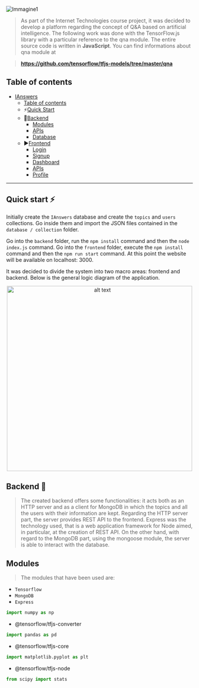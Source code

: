 ![Immagine1](https://user-images.githubusercontent.com/91635053/176286088-0bee8a1b-1576-4e22-89af-6111f3be1597.png)


> As part of the Internet Technologies course project, it was decided to develop a platform regarding the concept of Q&A based on artificial intelligence. The following work was done with the TensorFlow.js library with a particular reference to the qna module.
The entire source code is written in **JavaScript**.
You can find informations about qna module at 

>**https://github.com/tensorflow/tfjs-models/tree/master/qna**


## Table of contents
- [IAnswers](#ianswers)
  - [Table of contents](#table-of-contents)
  - :zap:[Quick Start](#quick-start-)
  - :wrench:[Backend](#backend-)
     - [Modules](#modules)
     - [APIs](#apis)
     - [Database](#database)
  - :arrow_forward:[Frontend](#frontend-)
     - [Login](#login)
     - [Signup](#signup)
     - [Dashboard](#dashboard)
     - [APIs](#apis)
     - [Profile](#profile)
---

## Quick start ⚡
Initially create the ```IAnswers``` database and create the ```topics``` and ```users``` collections.
Go inside them and import the JSON files contained in the ```database / collection``` folder.

Go into the ```backend``` folder, run the ```npm install``` command and then the ```node index.js``` command.
Go into the ```frontend``` folder, execute the ```npm install``` command and then the ```npm run start``` command.
At this point the website will be available on localhost: 3000.

It was decided to divide the system into two macro areas: frontend and backend.
Below is the general logic diagram of the application.

<p align="center">
<img src="https://user-images.githubusercontent.com/91635053/177218304-4ebbd994-84e7-46eb-ad58-74697e70ab05.png" alt="alt text" width="500"/>

## Backend 🔧
> The created backend offers some functionalities: it acts both as an HTTP server and as a client for MongoDB in which the topics and all the users with their information are kept.
Regarding the HTTP server part, the server provides REST API to the frontend. Express was the technology used, that is a web application framework for Node aimed, in particular, at the creation of REST API.
On the other hand, with regard to the MongoDB part, using the mongoose module, the server is able to interact with the database.

## Modules
> The modules that have been used are:
- ```Tensorflow```
- ```MongoDB```
- ```Express```
```js script
import numpy as np
```
- @tensorflow/tfjs-converter 
```python
import pandas as pd
```
- @tensorflow/tfjs-core
```python
import matplotlib.pyplot as plt
```
- @tensorflow/tfjs-node
```python
from scipy import stats
```




